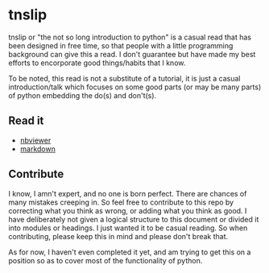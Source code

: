 # tnslip

tnslip or "the not so long introduction to python" is a casual read that has been designed in free time, so that people with
a little programming background can give this a read. I don't guarantee but have made my best efforts to encorporate good 
things/habits that I know.

To be noted, this read is not a substitute of a tutorial, it is just a casual introduction/talk which focuses on some good parts
(or may be many parts) of python embedding the do(s) and don't(s).

## Read it

 - [nbviewer](https://nbviewer.jupyter.org/github/PiyushDeshmukh/tnslip/blob/master/tnslip.ipynb)</li>
 - [markdown](https://github.com/PiyushDeshmukh/tnslip/blob/master/tnslip.md)</li>


## Contribute
I know, I amn't expert, and no one is born perfect. There are chances of many mistakes creeping in. So feel free to contribute 
to this repo by correcting what you think as wrong, or adding what you think as good. I have deliberately not given a logical
structure to this document or divided it into modules or headings. I just wanted it to be casual reading. So when contributing,
please keep this in mind and please don't break that.

As for now, I haven't even completed it yet, and am trying to get this on a position so as to cover most of the functionality of python.
